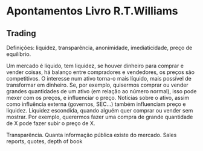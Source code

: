 # Apontamentos Livro R.T.Williams

## Trading

Definições: liquidez, transparência, anonimidade, imediaticidade, preço de equilíbrio. 


Um mercado é líquido, tem liquidez, se houver dinheiro para comprar e vender coisas, há balanço entre compradores e vendedores, os preços são competitivos.
O interesse num ativo torna-o mais líquido, mais possível de transformar em dinheiro. Se, por exemplo, quisermos comprar ou vender grandes quantidades de um ativo (em relação ao número normal), isso pode mexer com os preços, e influenciar o preço. Notícias sobre o ativo, assim como influência externa (governos, SEC...) também influenciam preço e liquidez. Liquidez escondida, quando alguém quer comprar ou vender sem mostrar. Por exemplo, querermos fazer uma compra de grande quantidade de X pode fazer subir o preço de X.   


Transparência. Quanta informação pública existe do mercado. Sales reports, quotes, depth of book

